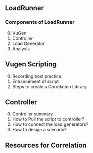 ## LoadRunner

### Components of LoadRunner

0. VuGen
0. Controller
0. Load Generator
0. Analysis

## Vugen Scripting
0. Recording best practice.
0. Enhancement of script
0. Steps to create a Correlation Library

## Controller
0. Controller summary
0. How to Pull the script to controller?
0. How to connect the load generators?
0. How to design a scenario?

## Resources for Correlation



